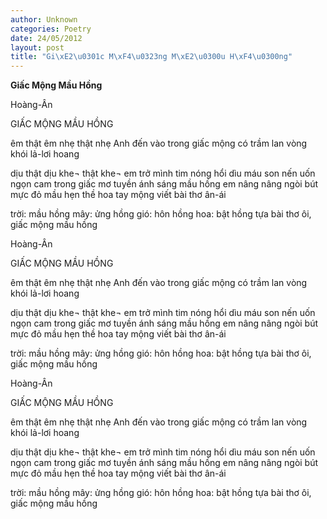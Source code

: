 ```yaml
---
author: Unknown
categories: Poetry
date: 24/05/2012
layout: post
title: "Gi\xE2\u0301c M\xF4\u0323ng M\xE2\u0300u H\xF4\u0300ng"
---
```


**Giấc Mộng Mầu Hồng**

Hoàng-Ân

GIẤC MỘNG MẦU HỒNG

êm thật êm
nhẹ thật nhẹ
Anh
đến vào trong giấc mộng
có trầm lan
vòng khói lả-lơi hoang

dịu thật dịu
khe¬ thật khe¬
em trở mình
tim nóng hổi dìu máu son
nến uốn ngọn cam
trong giấc mơ tuyền ánh sáng mầu hồng
em nâng nâng ngòi bút
mực đỏ mầu hẹn thề
hoa tay mộng
viết bài thơ ân-ái

trời: mầu hồng
mây: ửng hồng
gió: hôn hồng
hoa: bật hồng
tựa bài thơ
ôi,
giấc mộng mầu hồng

Hoàng-Ân

GIẤC MỘNG MẦU HỒNG

êm thật êm
nhẹ thật nhẹ
Anh
đến vào trong giấc mộng
có trầm lan
vòng khói lả-lơi hoang

dịu thật dịu
khe¬ thật khe¬
em trở mình
tim nóng hổi dìu máu son
nến uốn ngọn cam
trong giấc mơ tuyền ánh sáng mầu hồng
em nâng nâng ngòi bút
mực đỏ mầu hẹn thề
hoa tay mộng
viết bài thơ ân-ái

trời: mầu hồng
mây: ửng hồng
gió: hôn hồng
hoa: bật hồng
tựa bài thơ
ôi,
giấc mộng mầu hồng

Hoàng-Ân

GIẤC MỘNG MẦU HỒNG

êm thật êm
nhẹ thật nhẹ
Anh
đến vào trong giấc mộng
có trầm lan
vòng khói lả-lơi hoang

dịu thật dịu
khe¬ thật khe¬
em trở mình
tim nóng hổi dìu máu son
nến uốn ngọn cam
trong giấc mơ tuyền ánh sáng mầu hồng
em nâng nâng ngòi bút
mực đỏ mầu hẹn thề
hoa tay mộng
viết bài thơ ân-ái

trời: mầu hồng
mây: ửng hồng
gió: hôn hồng
hoa: bật hồng
tựa bài thơ
ôi,
giấc mộng mầu hồng

